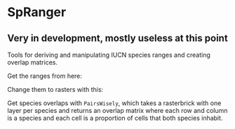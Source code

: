 # SpRanger

## Very in development, mostly useless at this point

Tools for deriving and manipulating IUCN species ranges and creating overlap matrices.

Get the ranges from here: 

Change them to rasters with this:

Get species overlaps with `PairsWisely`, which takes a rasterbrick with one layer per species and returns an overlap matrix where each row and column is a species and each cell is a proportion of cells that both species inhabit.
